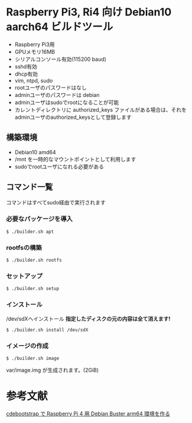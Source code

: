 # Raspberry Pi3, Ri4 向け Debian10 aarch64 ビルドツール

* Raspberry Pi3用
* GPUメモリ16MB
* シリアルコンソール有効(115200 baud)
* sshd有効
* dhcp有効
* vim, ntpd, sudo
* rootユーザのパスワードはなし
* adminユーザのパスワードは debian
* adminユーザはsudoでrootになることが可能
* カレントディレクトリに authorized\_keys ファイルがある場合は、それをadminユーザのauthorized\_keysとして登録します

## 構築環境

* Debian10 amd64
* /mnt を一時的なマウントポイントとして利用します
* sudoでrootユーザになれる必要がある

## コマンド一覧

コマンドはすべてsudo経由で実行されます

### 必要なパッケージを導入

	$ ./builder.sh apt

### rootfsの構築

	$ ./builder.sh rootfs

### セットアップ

	$ ./builder.sh setup
	
### インストール

/dev/sdXへインストール **指定したディスクの元の内容は全て消えます!**

	$ ./builder.sh install /dev/sdX

### イメージの作成

	$ ./builder.sh image

var/image.img が生成されます。(2GiB)

# 参考文献

[cdebootstrap で Raspberry Pi 4 用 Debian Buster arm64 環境を作る](https://www.manabii.info/2020/05/making-debian-bister-arm64-64bit-for-raspberry-pi-by-cdebootstrap.html)
